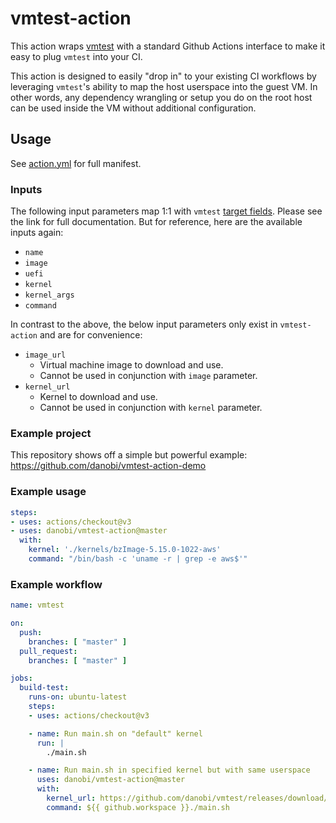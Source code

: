 # vmtest-action

This action wraps [vmtest][0] with a standard Github Actions interface to make
it easy to plug `vmtest` into your CI.

This action is designed to easily "drop in" to your existing CI workflows by
leveraging `vmtest`'s ability to map the host userspace into the guest VM. In
other words, any dependency wrangling or setup you do on the root host can be
used inside the VM without additional configuration.

## Usage

See [action.yml][1] for full manifest.

### Inputs

The following input parameters map 1:1 with `vmtest` [target fields][2].
Please see the link for full documentation. But for reference, here are the
available inputs again:

* `name`
* `image`
* `uefi`
* `kernel`
* `kernel_args`
* `command`

In contrast to the above, the below input parameters only exist in
`vmtest-action` and are for convenience:

* `image_url`
  * Virtual machine image to download and use.
  * Cannot be used in conjunction with `image` parameter.
* `kernel_url`
  * Kernel to download and use.
  * Cannot be used in conjunction with `kernel` parameter.


### Example project

This repository shows off a simple but powerful example:
https://github.com/danobi/vmtest-action-demo

### Example usage

```yaml
steps:
- uses: actions/checkout@v3
- uses: danobi/vmtest-action@master
  with:
    kernel: './kernels/bzImage-5.15.0-1022-aws'
    command: "/bin/bash -c 'uname -r | grep -e aws$'"
```

### Example workflow

```yaml
name: vmtest

on:
  push:
    branches: [ "master" ]
  pull_request:
    branches: [ "master" ]

jobs:
  build-test:
    runs-on: ubuntu-latest
    steps:
    - uses: actions/checkout@v3

    - name: Run main.sh on "default" kernel
      run: |
        ./main.sh

    - name: Run main.sh in specified kernel but with same userspace
      uses: danobi/vmtest-action@master
      with:
        kernel_url: https://github.com/danobi/vmtest/releases/download/test_assets/bzImage-v6.2-empty
        command: ${{ github.workspace }}./main.sh
```

[0]: https://github.com/danobi/vmtest
[1]: ./action.yml
[2]: https://github.com/danobi/vmtest#target

